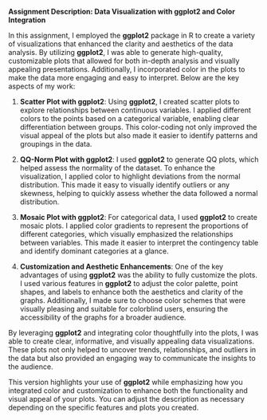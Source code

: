 
**Assignment Description: Data Visualization with ggplot2 and Color Integration**

In this assignment, I employed the **ggplot2** package in R to create a variety of visualizations that enhanced the clarity and aesthetics of the data analysis. By utilizing **ggplot2**, I was able to generate high-quality, customizable plots that allowed for both in-depth analysis and visually appealing presentations. Additionally, I incorporated color in the plots to make the data more engaging and easy to interpret. Below are the key aspects of my work:

1. **Scatter Plot with ggplot2**: Using **ggplot2**, I created scatter plots to explore relationships between continuous variables. I applied different colors to the points based on a categorical variable, enabling clear differentiation between groups. This color-coding not only improved the visual appeal of the plots but also made it easier to identify patterns and groupings in the data.

2. **QQ-Norm Plot with ggplot2**: I used **ggplot2** to generate QQ plots, which helped assess the normality of the dataset. To enhance the visualization, I applied color to highlight deviations from the normal distribution. This made it easy to visually identify outliers or any skewness, helping to quickly assess whether the data followed a normal distribution.

3. **Mosaic Plot with ggplot2**: For categorical data, I used **ggplot2** to create mosaic plots. I applied color gradients to represent the proportions of different categories, which visually emphasized the relationships between variables. This made it easier to interpret the contingency table and identify dominant categories at a glance.

4. **Customization and Aesthetic Enhancements**: One of the key advantages of using **ggplot2** was the ability to fully customize the plots. I used various features in **ggplot2** to adjust the color palette, point shapes, and labels to enhance both the aesthetics and clarity of the graphs. Additionally, I made sure to choose color schemes that were visually pleasing and suitable for colorblind users, ensuring the accessibility of the graphs for a broader audience.

By leveraging **ggplot2** and integrating color thoughtfully into the plots, I was able to create clear, informative, and visually appealing data visualizations. These plots not only helped to uncover trends, relationships, and outliers in the data but also provided an engaging way to communicate the insights to the audience.

This version highlights your use of **ggplot2** while emphasizing how you integrated color and customization to enhance both the functionality and visual appeal of your plots. You can adjust the description as necessary depending on the specific features and plots you created.
